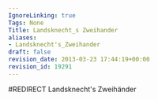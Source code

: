 ```yaml
---
IgnoreLinking: true
Tags: None
Title: Landsknecht_s Zweihander
aliases:
- Landsknecht's_Zweihander
draft: false
revision_date: 2013-03-23 17:44:19+00:00
revision_id: 19291
---
```


#REDIRECT Landsknecht's Zweihänder